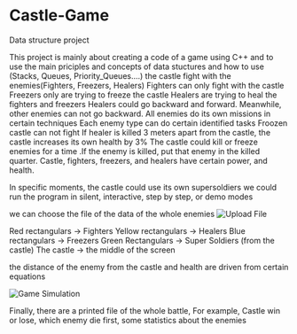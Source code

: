 # Castle-Game
Data structure project

This project is mainly about creating a code of a game using C++ and to use the main priciples and concepts of data stuctures and how to use (Stacks, Queues, Priority_Queues....) the castle fight with the enemies(Fighters, Freezers, Healers) Fighters can only fight with the castle Freezers only are trying to freeze the castle Healers are trying to heal the fighters and freezers Healers could go backward and forward. Meanwhile, other enemies can not go backward. All enemies do its own missions in certain techniques Each enemy type can do certain identified tasks Froozen castle can not fight If healer is killed 3 meters apart from the castle, the castle increases its own health by 3% The castle could kill or freeze enemies for a time .If the enemy is killed, put that enemy in the killed quarter.
Castle, fighters, freezers, and healers have certain power, and health.

In specific moments, the castle could use its own supersoldiers we could run the program in silent, interactive, step by step, or demo modes

we can choose the file of the data of the whole enemies 
![Upload File](https://user-images.githubusercontent.com/68303138/132766625-78ef2fd4-6c69-4c13-bdd7-ee18619faf06.png)


Red rectangulars -> Fighters Yellow rectangulars -> Healers Blue rectangulars -> Freezers Green Rectangulars -> Super Soldiers (from the castle) The castle -> the middle of the screen

the distance of the enemy from the castle and health are driven from certain equations

![Game Simulation](https://user-images.githubusercontent.com/68303138/132766650-a3d4c938-f393-4e60-9356-45d06579b8c6.png)



Finally, there are a printed file of the whole battle, For example, Castle win or lose, which enemy die first, some statistics about the enemies

